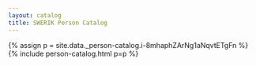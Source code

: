 ```yaml
---
layout: catalog
title: SWERIK Person Catalog
---
```

{% assign p = site.data._person-catalog.i-8mhaphZArNg1aNqvtETgFn %}
{% include person-catalog.html p=p %}

